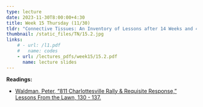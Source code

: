 ```yaml
---
type: lecture
date: 2023-11-30T8:00:00+4:30
title: Week 15 Thursday (11/30)
tldr: "Connective Tissues: An Inventory of Lessons after 14 Weeks and 4 Moons"
thumbnail: /static_files/TN/15.2.jpg
links: 
    # - url: /l1.pdf
    #   name: codes
    - url: /lectures_pdfs/week15/15.2.pdf
      name: lecture slides
---
```

**Readings:**
- [Waldman, Peter, “811 Charlottesville Rally & Requisite Response,” Lessons From the Lawn, 130 - 137.](/readings_pdfs/week2/TH/r1.pdf)



